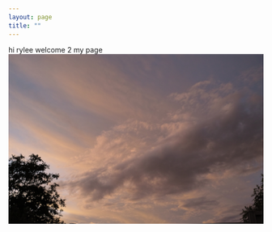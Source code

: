 ```yaml
---
layout: page
title: ""
---
```

hi rylee welcome 2 my page
![a](webphotos/enviroport/indeximage.jpg) 
